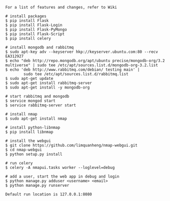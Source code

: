     For a list of features and changes, refer to Wiki

    # install packages
    $ pip install Flask
    $ pip install Flask-Login
    $ pip install Flask-PyMongo
    $ pip install Flask-Script
    $ pip install celery

    # install mongodb and rabbitmq
    $ sudo apt-key adv --keyserver hkp://keyserver.ubuntu.com:80 --recv EA312927
    $ echo "deb http://repo.mongodb.org/apt/ubuntu precise/mongodb-org/3.2 multiverse" | sudo tee /etc/apt/sources.list.d/mongodb-org-3.2.list
    $ echo 'deb http://www.rabbitmq.com/debian/ testing main' |
            sudo tee /etc/apt/sources.list.d/rabbitmq.list
    $ sudo apt-get update
    $ sudo apt-get install rabbitmq-server
    $ sudo apt-get install -y mongodb-org

    # start rabbitmq and mongodb
    $ service mongod start
    $ service rabbitmq-server start

    # install nmap
    $ sudo apt-get install nmap

    # install python-libnmap
    $ pip install libnmap

    # install the webgui
    $ git clone https://github.com/limquanheng/nmap-webgui.git
    $ cd nmap-webgui
    $ python setup.py install

    # run celery
    $ celery -A nmapui.tasks worker --loglevel=debug

    # add a user, start the web app in debug and login
    $ python manage.py adduser <username> <email>
    $ python manage.py runserver

    Default run location is 127.0.0.1:8080
